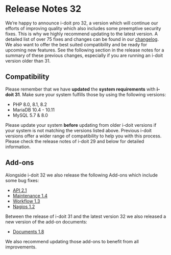 # Release Notes 32

We’re happy to announce i-doit pro 32, a version which will continue our efforts of improving quality which also includes some preemptive security fixes. This is why we highly recommend updating to the latest version. A detailed list of over 75 fixes and changes can be found in our [changelog](../changelogs/changelog-32.md).
We also want to offer the best suited compatibility and be ready for upcoming new features. See the following section in the release notes for a summary of these previous changes, especially if you are running an i-doit version older than 31.

## Compatibility

Please remember that we have **updated** the **system requirements** with **i-doit 31**. Make sure your system fulfills those by using the following versions:

-   PHP 8.0, 8.1, 8.2
-   MariaDB 10.4 - 10.11
-   MySQL 5.7 & 8.0

Please update your system **before** updating from older i-doit versions if your system is not matching the versions listed above.
Previous i-doit versions offer a wider range of compatibility to help you with this process. Please check the release notes of i-doit 29 and below for detailed information.

## Add-ons

Alongside i-doit 32 we also release the following Add-ons which include some bug fixes:

-   [API 2.1](../../i-doit-pro-add-ons/api/index.md)
-   [Maintenance 1.4](../../i-doit-pro-add-ons/maintenance.md)
-   [Workflow 1.3](../../i-doit-pro-add-ons/workflow.md)
-   [Nagios 1.2](../../automatisierung-und-integration/network-monitoring/nagios.md)

Between the release of i-doit 31 and the latest version 32 we also released a new version of the add-on documents:

-   [Documents 1.8](../../i-doit-pro-add-ons/documents/index.md)

We also recommend updating those add-ons to benefit from all improvements.
